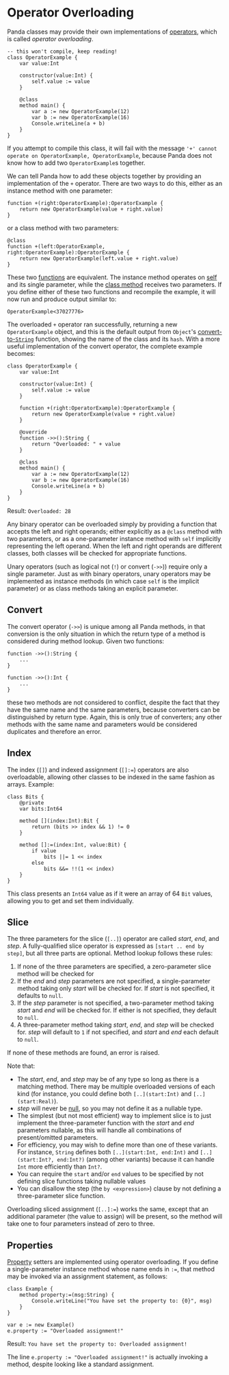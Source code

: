 Operator Overloading
====================

Panda classes may provide their own implementations of 
[operators](operators.html), which is called *operator overloading*.

    -- this won't compile, keep reading!
    class OperatorExample {
        var value:Int

        constructor(value:Int) {
            self.value := value
        }

        @class
        method main() {
            var a := new OperatorExample(12)
            var b := new OperatorExample(16)
            Console.writeLine(a + b)
        }
    }

If you attempt to compile this class, it will fail with the message `'+' cannot 
operate on OperatorExample, OperatorExample`, because Panda does not know how to
add two `OperatorExample`s together.

We can tell Panda how to add these objects together by providing an 
implementation of the `+` operator. There are two ways to do this, either as an
instance method with one parameter:

    function +(right:OperatorExample):OperatorExample {
        return new OperatorExample(value + right.value)
    }

or a class method with two parameters:

    @class
    function +(left:OperatorExample, right:OperatorExample):OperatorExample {
        return new OperatorExample(left.value + right.value)
    }

These two [functions](functions.html) are equivalent. The instance method 
operates on [self](self.html) and its single parameter, while the 
[class method](annotations.html#class) receives two parameters. If you define 
either of these two functions and recompile the example, it will now run and 
produce output similar to:

    OperatorExample<37027776>

The overloaded `+` operator ran successfully, returning a new `OperatorExample`
object, and this is the default output from `Object`'s 
[convert-to-`String`](operators.html#convert) function, showing the name of the
class and its `hash`. With a more useful implementation of the convert operator, 
the complete example becomes:

    class OperatorExample {
        var value:Int

        constructor(value:Int) {
            self.value := value
        }

        function +(right:OperatorExample):OperatorExample {
            return new OperatorExample(value + right.value)
        }
        
        @override
        function ->>():String {
            return "Overloaded: " + value
        }

        @class
        method main() {
            var a := new OperatorExample(12)
            var b := new OperatorExample(16)
            Console.writeLine(a + b)
        }
    }

Result: `Overloaded: 28`

Any binary operator can be overloaded simply by providing a function that 
accepts the left and right operands; either explicitly as a `@class` method with
two parameters, or as a one-parameter instance method with `self` implicitly 
representing the left operand. When the left and right operands are different 
classes, both classes will be checked for appropriate functions.

Unary operators (such as logical not (`!`) or convert (`->>`)) require only a 
single parameter. Just as with binary operators, unary operators may be 
implemented as instance methods (in which case `self` is the implicit parameter)
or as class methods taking an explicit parameter.

Convert
-------

The convert operator (`->>`) is unique among all Panda methods, in that 
conversion is the only situation in which the return type of a method is 
considered during method lookup. Given two functions:

    function ->>():String {
        ...
    }

    function ->>():Int {
        ...
    }

these two methods are not considered to conflict, despite the fact that they
have the same name and the same parameters, because converters can be 
distinguished by return type. Again, this is only true of converters; any other
methods with the same name and parameters would be considered duplicates and
therefore an error.

Index
-----

The index (`[]`) and indexed assignment (`[]:=`) operators are also 
overloadable, allowing other classes to be indexed in the same fashion as 
arrays. Example:

    class Bits {
        @private
        var bits:Int64

        method [](index:Int):Bit {
            return (bits >> index && 1) != 0
        }

        method []:=(index:Int, value:Bit) {
            if value
                bits ||= 1 << index
            else
                bits &&= !!(1 << index)
        }
    }

This class presents an `Int64` value as if it were an array of 64 `Bit` values, 
allowing you to get and set them individually.

Slice
-----

The three parameters for the slice (`[..]`) operator are called *start*, *end*, 
and *step*. A fully-qualified slice operator is expressed as 
`[start .. end by step]`, but all three parts are optional. Method lookup 
follows these rules:

1. If none of the three parameters are specified, a zero-parameter slice method 
    will be checked for
2. If the *end* and *step* parameters are not specified, a single-parameter 
    method taking only *start* will be checked for. If *start* is not specified,
    it defaults to `null`.
3. If the *step* parameter is not specified, a two-parameter method taking 
    *start* and *end* will be checked for. If either is not specified, they
    default to `null`.
4. A three-parameter method taking *start*, *end*, and *step* will be checked 
    for. *step* will default to `1` if not specified, and *start* and *end* each
    default to `null`.

If none of these methods are found, an error is raised.

Note that:

* The *start*, *end*, and *step* may be of any type so long as there is a 
  matching method. There may be multiple overloaded versions of each kind (for
  instance, you could define both `[..](start:Int)` and `[..](start:Real)`).
* *step* will never be [null](null.html), so you may not define it as a nullable 
  type.
* The simplest (but not most efficient) way to implement slice is to just 
  implement the three-parameter function with the *start* and *end* parameters
  nullable, as this will handle all combinations of present/omitted parameters.
* For efficiency, you may wish to define more than one of these variants. For
  instance, `String` defines both `[..](start:Int, end:Int)` and 
  `[..](start:Int?, end:Int?)` (among other variants) because it can handle 
  `Int` more efficiently than `Int?`.
* You can require the `start` and/or `end` values to be specified by not
  defining slice functions taking nullable values
* You can disallow the step (the `by <expression>`) clause by not defining a
  three-parameter slice function.

Overloading sliced assignment (`[..]:=`) works the same, except that an
additional parameter (the value to assign) will be present, so the method will
take one to four parameters instead of zero to three.

Properties
----------

[Property](properties.html) setters are implemented using operator overloading.
If you define a single-parameter instance method whose name ends in `:=`, that
method may be invoked via an assignment statement, as follows:

    class Example {
        method property:=(msg:String) {
            Console.writeLine("You have set the property to: {0}", msg)
        }
    }

    var e := new Example()
    e.property := "Overloaded assignment!"

Result: `You have set the property to: Overloaded assignment!`

The line `e.property := "Overloaded assignment!"` is actually invoking a method,
despite looking like a standard assignment.